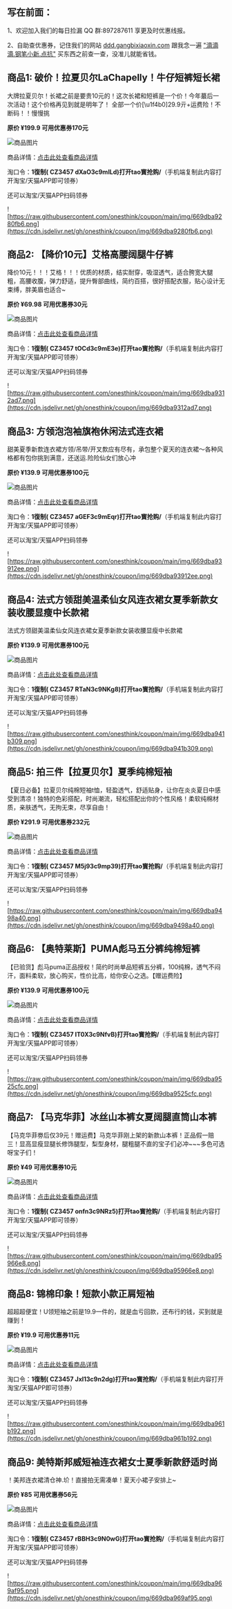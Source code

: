 ## 写在前面：

1、欢迎加入我们的每日捡漏 QQ 群:897287611 享更及时优惠线报。

2、自助查优惠券，记住我们的网站 [ddd.gangbixiaoxin.com](https://ddd.gangbixiaoxin.com) 跟我念一遍 ["滴滴滴.钢笔小新.点抗"](https://ddd.gangbixiaoxin.com) 买东西之前查一查，没准儿就能省钱。

## 商品1: 破价！拉夏贝尔LaChapelly！牛仔短裤短长裙

大牌拉夏贝尔！长裙之前是要贵10元的！这次长裙和短裤是一个价！今年蕞后一次活动！这个价格再见到就是明年了！
全部一个价[\u1f4b0]29.9亓+运费险！不断码！！慢慢挑

**原价 ¥199.9 可用优惠券170元**

![商品图片](https://img.alicdn.com/i1/2216952179346/O1CN01Ginq3w2IuWbCFmad7_!!2216952179346.jpg)

商品详情：[点击此处查看商品详情](https://s.click.taobao.com/t?e=m%3D2%26s%3D48iLqiw1LgFw4vFB6t2Z2ueEDrYVVa64XoO8tOebS%2BdRAdhuF14FMcHWEOZHWCAWJ1gyddu7kN%2FWbLW7uhxyboGvCrJWHk1%2FTyVl44vrPmd3miNKHWpinpVm%2FOAUUFw71qrpxiwMoCNxc1AtbZGVS18%2FlSyNmdLiixKEDWdgB07NEPXytV9ALoS4zvCRUrqu0uImDI4kZlbJWz41rY3bQMj1%2FPKPbyoIH77Li%2FgwjSx8sY1BPJL0pChA4hitvh5c8rckGWfPZqMbkJ5QxPS2Ci%2FKfJmqgrYAfWsUjZoD5RCll8gyBB201tGx7Key%2B8QqDseal0NfMDXJpWvVCAyWdKJn5AyUbPoV&amp;union_lens=lensId:TAPI@1721612930@2127cbfb_139b_190d8208db8_b6a4@01)

淘口令：**1復制( CZ3457 dXaO3c9mILd)打开tao寳抢购/**（手机端复制此内容打开淘宝/天猫APP即可领券）</p>

还可以淘宝/天猫APP扫码领券

![https://raw.githubusercontent.com/onesthink/coupon/main/img/669dba9280fb6.png](https://cdn.jsdelivr.net/gh/onesthink/coupon/img/669dba9280fb6.png)

## 商品2: 【降价10元】艾格高腰阔腿牛仔裤

降价10元！！！艾格！！！优质的材质，结实耐穿，吸湿透气，适合胯宽大腿粗，高腰收腹，弹力舒适，提升臀部曲线，简约百搭，很好搭配衣服，贴心设计无束缚，胖美眉也适合~

**原价 ¥69.98 可用优惠券30元**

![商品图片](https://img.alicdn.com/i2/526041351/O1CN01NM8ZTq1Lqo3hn86R5_!!526041351.jpg)

商品详情：[点击此处查看商品详情](https://s.click.taobao.com/t?e=m%3D2%26s%3Dc338P%2FSxfZ5w4vFB6t2Z2ueEDrYVVa64XoO8tOebS%2BdRAdhuF14FMcHWEOZHWCAW8sviUM61dt3WbLW7uhxyboGvCrJWHk1%2FTyVl44vrPmd3miNKHWpinpVm%2FOAUUFw71qrpxiwMoCNxc1AtbZGVS%2Bz%2FhmyAhvh6Ncuk9nVll3WMHuv7RoNv0Q0jFsbsQ7KW7sgy7%2FFFDLG8iGPNsJ8Lmg2dEbb3Z8szEng9P8TRjJUbSR9l5pD9pbCAef7Jo8JElbRMz6GTKAYZjQKfJ2UQf03O4wtQ3K90k8IJaq3v7HKrUI3yyezIy4k62o1gCTK4X0%2B3obhRTo5xKmPmpIKZsA%3D%3D&amp;union_lens=lensId:TAPI@1721612932@21082093_1332_190d82095ed_3174@01)

淘口令：**1復制( CZ3457 tOCd3c9mE3e)打开tao寳抢购/**（手机端复制此内容打开淘宝/天猫APP即可领券）</p>

还可以淘宝/天猫APP扫码领券

![https://raw.githubusercontent.com/onesthink/coupon/main/img/669dba9312ad7.png](https://cdn.jsdelivr.net/gh/onesthink/coupon/img/669dba9312ad7.png)

## 商品3: 方领泡泡袖旗袍休闲法式连衣裙

甜美夏季新歀连衣裙方领/吊带/开叉歀应有尽有，承包整个夏天的连衣裙～各种风格都有包你挑到满意，还送运.险险仙女们放心冲

**原价 ¥139.9 可用优惠券100元**

![商品图片](https://img.alicdn.com/i1/1002534061/O1CN01tBkKNq1frzMHV4EWQ_!!1002534061.png)

商品详情：[点击此处查看商品详情](https://s.click.taobao.com/t?e=m%3D2%26s%3DAguSoDHb5GJw4vFB6t2Z2ueEDrYVVa64XoO8tOebS%2BdRAdhuF14FMcHWEOZHWCAWxq3IhSJN6GTWbLW7uhxyboGvCrJWHk1%2FTyVl44vrPmd3miNKHWpinpVm%2FOAUUFw71qrpxiwMoCNxc1AtbZGVSzF3bottgPyUHj%2BqpbQThRcLZMqoQW%2BfuKGzo1lVxIioBT6zkdw8SWNJ7B96YiK5NGdXFY2dAE8n1%2Bnh8lx7O2zxc2lTIyA3SC%2BrA5Y9fNasMMf%2BfrhHS2w4%2BfirBrx7mM7AMx9cWAx%2BEiM%2FlSG%2FbZTIJ85I77IpuHmKp27a3HadU1NVKZy3ECfGDF1NzTQoPw%3D%3D&amp;union_lens=lensId:TAPI@1721612934@2150150e_1378_190d8209c67_5540@01)

淘口令：**1復制( CZ3457 aGEF3c9mEqr)打开tao寳抢购/**（手机端复制此内容打开淘宝/天猫APP即可领券）</p>

还可以淘宝/天猫APP扫码领券

![https://raw.githubusercontent.com/onesthink/coupon/main/img/669dba93912ee.png](https://cdn.jsdelivr.net/gh/onesthink/coupon/img/669dba93912ee.png)

## 商品4: 法式方领甜美温柔仙女风连衣裙女夏季新款女装收腰显瘦中长款裙

法式方领甜美温柔仙女风连衣裙女夏季新款女装收腰显瘦中长款裙

**原价 ¥139.9 可用优惠券100元**

![商品图片](https://img.alicdn.com/bao/uploaded/i4/1002534061/O1CN01JJ22WK1frzNCPfy7F_!!1002534061.png)

商品详情：[点击此处查看商品详情](https://s.click.taobao.com/t?e=m%3D2%26s%3DZBNlB0Q8bGdw4vFB6t2Z2ueEDrYVVa64XoO8tOebS%2BdRAdhuF14FMcHWEOZHWCAW5x%2BIUlGKNpXWbLW7uhxyboGvCrJWHk1%2FTyVl44vrPmd3miNKHWpinpVm%2FOAUUFw71qrpxiwMoCNxc1AtbZGVSzF3bottgPyUHj%2BqpbQThRcLZMqoQW%2BfuKGzo1lVxIioym0vaK80E1R2P1zX2PlHfn3D4vy9d1gUdu0112O3C6lzq2ingIX4JB51JjhsLIH%2FlbRMz6GTKAYZjQKfJ2UQf03O4wtQ3K90XXhKrcBJdMxxLAJegd5brqNh8aH0HRyEX0%2B3obhRTo5xKmPmpIKZsA%3D%3D&amp;union_lens=lensId:TAPI@1721612935@21336976_1347_190d820a33d_9c5b@01)

淘口令：**1復制( CZ3457 RTaN3c9NKg8)打开tao寳抢购/**（手机端复制此内容打开淘宝/天猫APP即可领券）</p>

还可以淘宝/天猫APP扫码领券

![https://raw.githubusercontent.com/onesthink/coupon/main/img/669dba941b309.png](https://cdn.jsdelivr.net/gh/onesthink/coupon/img/669dba941b309.png)

## 商品5: 拍三件【拉夏贝尔】夏季纯棉短袖

【夏日必备】拉夏贝尔纯棉短袖t恤，轻盈透气，舒适贴身，让你在炎炎夏日中感受到清凉！独特的色彩搭配，时尚潮流，轻松搭配出你的个性风格！柔软纯棉材质，亲肤透气，无拘无束，尽享自由！

**原价 ¥291.9 可用优惠券232元**

![商品图片](https://img.alicdn.com/bao/uploaded/i1/2586926148/O1CN01ExtLmE1vHpz6etReK_!!2586926148.jpg)

商品详情：[点击此处查看商品详情](https://s.click.taobao.com/t?e=m%3D2%26s%3D5znrUkoOt4tw4vFB6t2Z2ueEDrYVVa64XoO8tOebS%2BdRAdhuF14FMcHWEOZHWCAWlovu%2FCElQOvWbLW7uhxyboGvCrJWHk1%2FTyVl44vrPmd3miNKHWpinpVm%2FOAUUFw71qrpxiwMoCNxc1AtbZGVSxuilKNUdTlu5PFxYAeMo28LZMqoQW%2BfuKGzo1lVxIio48nuwEllE1KKXOY29x6TgQ8ybl%2FsW4OVPw%2BRL4CVy8Gy8O2i0296rcqoUlYzUVqNzE58wkWS%2BtQ4%2BfirBrx7mM7AMx9cWAx%2BEiM%2FlSG%2FbZRjZSEEvkyQAR1XeX7rGXuFU1NVKZy3ECfGDF1NzTQoPw%3D%3D&amp;union_lens=lensId:TAPI@1721612937@21667d7c_131b_190d820aa9e_3c18@01)

淘口令：**1復制( CZ3457 M5j93c9mp39)打开tao寳抢购/**（手机端复制此内容打开淘宝/天猫APP即可领券）</p>

还可以淘宝/天猫APP扫码领券

![https://raw.githubusercontent.com/onesthink/coupon/main/img/669dba9498a40.png](https://cdn.jsdelivr.net/gh/onesthink/coupon/img/669dba9498a40.png)

## 商品6: 【奥特莱斯】PUMA彪马五分裤纯棉短裤

【已验货】彪马puma正品授权！简约时尚单品短裤五分裤，100纯棉，透气不闷汗，面料柔软，放心购买，性价比高，给你安心之选。【赠运费险】

**原价 ¥139.9 可用优惠券100元**

![商品图片](https://gw.alicdn.com/imgextra/i3/2215980022518/O1CN01wqPWuW1UTIFc7rp4n_!!2215980022518.jpg)

商品详情：[点击此处查看商品详情](https://s.click.taobao.com/t?e=m%3D2%26s%3D9dhJZ6ADKKNw4vFB6t2Z2ueEDrYVVa64XoO8tOebS%2BdRAdhuF14FMcHWEOZHWCAW79%2FTFaMDK6TWbLW7uhxyboGvCrJWHk1%2FTyVl44vrPmd3miNKHWpinpVm%2FOAUUFw71qrpxiwMoCNxc1AtbZGVS6WXbn828yXfmSxkby34rW3NEPXytV9ALoS4zvCRUrquFdySDq37c86Ku6RPjqaDzaIvYqkd5KAnTwVmbfkCaKBxSnnELP7a4fLsUsmoOukN7BsyKJhfHutTU1UpnLcQJ9kYvQZuIwx3oGeIQL4Fi9Hf9n%2FQXuuBvngh%2BFxEt%2By%2BhgcbUccTft%2B228n1ngbVmA%3D%3D&amp;union_lens=lensId:TAPI@1721612939@212cb236_1381_190d820afe0_5a67@01)

淘口令：**1復制( CZ3457 IT0X3c9NfvB)打开tao寳抢购/**（手机端复制此内容打开淘宝/天猫APP即可领券）</p>

还可以淘宝/天猫APP扫码领券

![https://raw.githubusercontent.com/onesthink/coupon/main/img/669dba9525cfc.png](https://cdn.jsdelivr.net/gh/onesthink/coupon/img/669dba9525cfc.png)

## 商品7: 【马克华菲】冰丝山本裤女夏阔腿直筒山本裤

【马克华菲劵后仅39元！赠运费】马克华菲刚上架的新款山本裤！正品假一赔三！显高显瘦显腿长修饰腿型，梨型身材，腿粗腿不直的宝子们必冲~~~多色可选呀宝子们！

**原价 ¥49 可用优惠券10元**

![商品图片](https://img.alicdn.com/imgextra/i1/1603390999/O1CN01AP4G091JFadaxn2xZ_!!1603390999.jpg)

商品详情：[点击此处查看商品详情](https://s.click.taobao.com/t?e=m%3D2%26s%3DRPUbujLKid5w4vFB6t2Z2ueEDrYVVa64XoO8tOebS%2BdRAdhuF14FMVGtEZhltaoFJ1gyddu7kN%2FWbLW7uhxyboGvCrJWHk1%2FTyVl44vrPmd3miNKHWpinpVm%2FOAUUFw71qrpxiwMoCNxc1AtbZGVSy2fw%2BFAva7bmSa8VnQhcnkLZMqoQW%2BfuKGzo1lVxIioI%2BbgjdjhIQVGpxNmkDzc2RVKE6KWxwL94zxy%2BDs7ZHnvRuMaAj7of9rxG8D1thHYUBbsD9R7nts4%2BfirBrx7mM7AMx9cWAx%2BEiM%2FlSG%2FbZTvtmGCf2z4o8HnLcVCTodvU1NVKZy3ECfGDF1NzTQoPw%3D%3D&amp;union_lens=lensId:TAPI@1721612940@213def39_1380_190d820b562_6f82@01)

淘口令：**1復制( CZ3457 onfn3c9NRz5)打开tao寳抢购/**（手机端复制此内容打开淘宝/天猫APP即可领券）</p>

还可以淘宝/天猫APP扫码领券

![https://raw.githubusercontent.com/onesthink/coupon/main/img/669dba95966e8.png](https://cdn.jsdelivr.net/gh/onesthink/coupon/img/669dba95966e8.png)

## 商品8: 锦棉印象！短款小款正肩短袖

超超超便宜！U领短袖之前是19.9一件的，就是血亏回款，还布行的钱，买到就是赚到！

**原价 ¥19.9 可用优惠券11元**

![商品图片](https://img.alicdn.com/i4/2094530535/O1CN01ZatC7N1Fp4rv6yMVS_!!2094530535.png)

商品详情：[点击此处查看商品详情](https://s.click.taobao.com/t?e=m%3D2%26s%3Dhy6NTGTfHIZw4vFB6t2Z2ueEDrYVVa64XoO8tOebS%2BdRAdhuF14FMVGtEZhltaoFxq3IhSJN6GTWbLW7uhxyboGvCrJWHk1%2FTyVl44vrPmd3miNKHWpinpVm%2FOAUUFw71qrpxiwMoCNxc1AtbZGVSyU4xVlzTRVcvLRLA6ZZHmALZMqoQW%2BfuKGzo1lVxIiotXvXzwgreNf3UybADMUYIWOijp2nNtw%2Bq5Aj6dQ2028mC%2F2qJMXGAff6HtGzG5zIMMf%2BfrhHS2w4%2BfirBrx7mM7AMx9cWAx%2BEiM%2FlSG%2FbZTi3NMomXz%2BEwxm0coy5o7QU1NVKZy3ECfGDF1NzTQoPw%3D%3D&amp;union_lens=lensId:TAPI@1721612944@21671615_1346_190d820c57b_234c@01)

淘口令：**1復制( CZ3457 Jxl13c9n2dg)打开tao寳抢购/**（手机端复制此内容打开淘宝/天猫APP即可领券）</p>

还可以淘宝/天猫APP扫码领券

![https://raw.githubusercontent.com/onesthink/coupon/main/img/669dba961b192.png](https://cdn.jsdelivr.net/gh/onesthink/coupon/img/669dba961b192.png)

## 商品9: 美特斯邦威短袖连衣裙女士夏季新款舒适时尚

！美邦连衣裙清仓神.圿！直接拍无需凑单！夏天小裙子安排上~

**原价 ¥85 可用优惠券56元**

![商品图片](https://img.alicdn.com/i1/3915633659/O1CN01n6yf6T1ctsAiOuU6r-3915633659.jpg)

商品详情：[点击此处查看商品详情](https://s.click.taobao.com/t?e=m%3D2%26s%3Dwf0gHRd27uFw4vFB6t2Z2ueEDrYVVa64yK8Cckff7TVRAdhuF14FMVGtEZhltaoF1aH1Hk3GeOjWbLW7uhxyboGvCrJWHk1%2FTyVl44vrPmd3miNKHWpinpVm%2FOAUUFw71qrpxiwMoCNxc1AtbZGVS9RI4rqci%2B3MzyVmaVxvLyMLZMqoQW%2BfuKGzo1lVxIioBs99kk1AU8pVVXPtEWmu5axTISu2iRLX2fT7eEgzHUmV7QJGvrEe09JMcqNFcDNEUBbsD9R7nts4%2BfirBrx7mM7AMx9cWAx%2BEiM%2FlSG%2FbZSV%2BEoI%2F7%2BFORBhkdi%2FsyxUU1NVKZy3ECfGDF1NzTQoPw%3D%3D&amp;union_lens=lensId:TAPI@1721612946@2127cbfb_139b_190d820caee_bb94@01)

淘口令：**1復制( CZ3457 rBBH3c9N0wG)打开tao寳抢购/**（手机端复制此内容打开淘宝/天猫APP即可领券）</p>

还可以淘宝/天猫APP扫码领券

![https://raw.githubusercontent.com/onesthink/coupon/main/img/669dba969af95.png](https://cdn.jsdelivr.net/gh/onesthink/coupon/img/669dba969af95.png)

